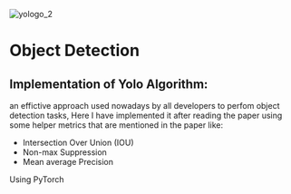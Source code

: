 ![yologo_2](https://user-images.githubusercontent.com/71132701/156560660-b99ab513-d541-43ee-8e5a-321716ee9391.png)





# Object Detection
## Implementation of Yolo Algorithm: 
 an effictive approach used nowadays by all developers to perfom object detection tasks,
 Here I have implemented it after reading the paper using some helper metrics that are mentioned in the paper like:
 * Intersection Over Union (IOU) 
 * Non-max Suppression
 * Mean average Precision
 
 Using PyTorch
